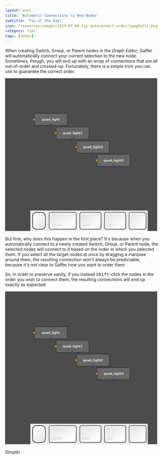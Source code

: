 ```yaml
---
layout: post
title: "Automatic Connections to New Nodes"
subtitle: "Tip of the Day"
icon: /resources/images/2019-07-08-tip-autoconnect-order/spaghetti.png
category: tips
tags: [nodes]
---
```


When creating Switch, Group, or Parent nodes in the _Graph Editor_, Gaffer will automatically connect your current selection to the new node. Sometimes, though, you will end up with an array of connections that are all out-of-order and crossed-up. Fortunately, there is a simple trick you can use to guarantee the correct order.

![Autoconnect with bad order](/resources/images/2019-07-08-tip-autoconnect-order/auto-connect-bad-orderAnimation.gif)

But first, why does this happen in the first place? It's because when you automatically connect to a newly created Switch, Group, or Parent node, the selected nodes will connect to it based on the order in which you selected them. If you select all the target nodes at once by dragging a marquee around them, the resulting connection won't always be predictable, because it's not clear to Gaffer how you want to order them.

So, in order to preserve sanity, if you instead <kbd>Shift</kbd>-click the nodes in the order you wish to connect them, the resulting connections will end up exactly as expected:

![Autoconnect with correct order](/resources/images/2019-07-08-tip-autoconnect-order/auto-connect-good-orderAnimation.gif)

Simple!
